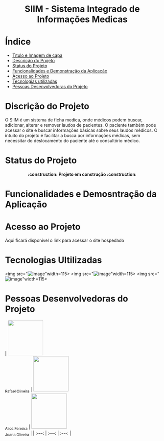 # <h1 align="center"> SIIM - Sistema Integrado de Informações Medicas </h1> 

# Índice 

* [Título e Imagem de capa](#Título-e-Imagem-de-capa)
* [Descrição do Projeto](#descrição-do-projeto)
* [Status do Projeto](#status-do-Projeto)
* [Funcionalidades e Demonstração da Aplicação](#funcionalidades-e-demonstração-da-aplicação)
* [Acesso ao Projeto](#acesso-ao-projeto)
* [Tecnologias utilizadas](#tecnologias-utilizadas)
* [Pessoas Desenvolvedoras do Projeto](#pessoas-desenvolvedoras)

# Discrição do Projeto
O SIIM é um sistema de ficha medica, onde médicos podem buscar, adicionar, alterar e remover laudos de pacientes.
O paciente também pode acessar o site e buscar informações básicas sobre seus laudos médicos.
O intuito do projeto é facilitar a busca por informações médicas, sem necessitar do deslocamento do paciente até o consultório médico.

# Status do Projeto
<h4 align="center"> 
    :construction:  Projeto em construção  :construction:
</h4>

# Funcionalidades e Demosntração da Aplicação

# Acesso ao Projeto 
Aqui ficará disponível o link para acessar o site hospedado 

# Tecnologias Ultilizadas 
<img src="![image](https://github.com/rfreir3/SIIM/assets/123081912/c0475de2-6a22-4cfb-8e50-50034dffe14c)"width=115>
<img src="![image](https://github.com/rfreir3/SIIM/assets/123081912/c3012943-a8a4-4b43-82c2-471d9d4169ec)"width=115>
<img src="![image](https://github.com/rfreir3/SIIM/assets/123081912/81748252-099f-47b8-8980-7faee8a9e51a)"width=115>


# Pessoas Desenvolvedoras do Projeto

| [<img src="![Rafael Oliveira](https://github.com/rfreir3/SIIM/assets/123081912/fafea256-2b71-466d-86fb-4cd6f7690e20)
 " width=115><br><sub>Rafael Oliveira</sub>](https://github.com/rfreir3) |  [<img src=" ![Alice Ferreira](https://github.com/rfreir3/SIIM/assets/123081912/06417db5-27ea-47bf-950a-3ba3b48cffe8)
" width=115><br><sub>Alice Ferreira</sub>](https://github.com/Malicef) |  [<img src="" width=115><br><sub>Joana Oliveira</sub>](https://github.com/JoanaLOliveira) |
| :---: | :---: | :---: |


